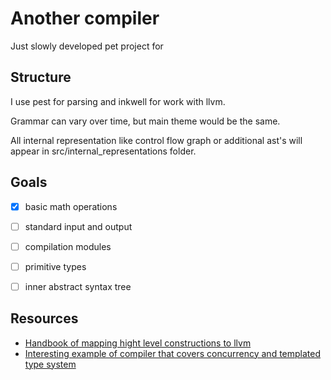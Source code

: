 # Another compiler
Just slowly developed pet project for 

## Structure
I use pest for parsing and inkwell for work with llvm.

Grammar can vary over time, but main theme would be the same.

All internal representation like control flow graph or additional ast's will appear in 
src/internal_representations folder.

## Goals 
- [x] basic math operations
- [ ] standard input and output
- [ ] compilation modules
- [ ] primitive types
- [ ] inner abstract syntax tree


## Resources
- [Handbook of mapping hight level constructions to llvm](https://mapping-high-level-constructs-to-llvm-ir.readthedocs.io/en/latest/a-quick-primer/index.html)
- [Interesting example of compiler that covers concurrency and templated type system](https://mukulrathi.com/create-your-own-programming-language/intro-to-compiler/)
